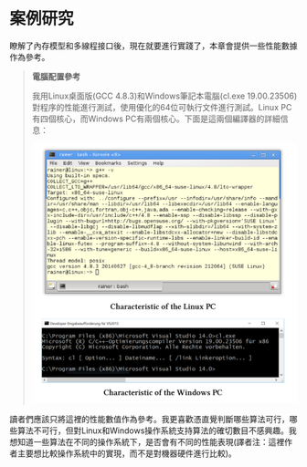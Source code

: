 # 案例研究

瞭解了內存模型和多線程接口後，現在就要進行實踐了，本章會提供一些性能數據作為參考。

> **電腦配置參考**
>
> 我用Linux桌面版(GCC 4.8.3)和Windows筆記本電腦(cl.exe 19.00.23506)對程序的性能進行測試，使用優化的64位可執行文件進行測試。Linux PC有四個核心，而Windows PC有兩個核心。下面是這兩個編譯器的詳細信息：
>
> ![](../../../images/detail/Case-Studies/10.png)

讀者們應該只將這裡的性能數值作為參考。我更喜歡憑直覺判斷哪些算法可行，哪些算法不可行，但對Linux和Windows操作系統支持算法的確切數目不感興趣。我想知道一些算法在不同的操作系統下，是否會有不同的性能表現(譯者注：這裡作者主要想比較操作系統中的實現，而不是對機器硬件進行比較)。

